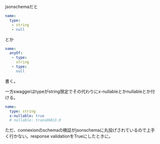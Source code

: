 jsonschemaだと

```yaml
name:
  type:
   - string
   - null
```

とか

```yaml
name:
  anyOf:
   - type:
     string
   - type:
     null
```

書く。

一方swaggerはtypeがstring限定でその代わりにx-nullableとかnullableとか付ける。


```yaml
name:
  type: string
  x-nullable: true
  # nullable: trueはOAS3.0
```

ただ、connexionのschemaの検証がjsonschemaに丸投げされているので上手く行かない。response validationをTrueにしたときに。
